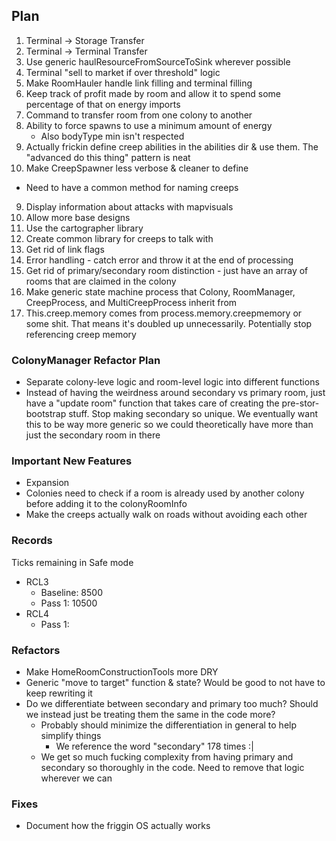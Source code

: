 ## Plan
1. Terminal -> Storage Transfer
2. Terminal -> Terminal Transfer
3. Use generic haulResourceFromSourceToSink wherever possible
4. Terminal "sell to market if over threshold" logic
5. Make RoomHauler handle link filling and terminal filling
6. Keep track of profit made by room and allow it to spend some percentage of that on energy imports
7. Command to transfer room from one colony to another
8. Ability to force spawns to use a minimum amount of energy
    - Also bodyType min isn't respected
9. Actually frickin define creep abilities in the abilities dir & use them.  The "advanced do this thing" pattern is neat
10. Make CreepSpawner less verbose & cleaner to define
- Need to have a common method for naming creeps 
9. Display information about attacks with mapvisuals
10. Allow more base designs
11. Use the cartographer library
12. Create common library for creeps to talk with
13. Get rid of link flags
14. Error handling - catch error and throw it at the end of processing
15. Get rid of primary/secondary room distinction - just have an array of rooms that are claimed in the colony
16. Make generic state machine process that Colony, RoomManager, CreepProcess, and MultiCreepProcess inherit from
17. This.creep.memory comes from process.memory.creepmemory or some shit.  That means it's doubled up unnecessarily.  Potentially stop referencing creep memory

### ColonyManager Refactor Plan
- Separate colony-leve logic and room-level logic into different functions
- Instead of having the weirdness around secondary vs primary room, just have a "update room" function that takes care of creating the pre-stor-bootstrap stuff.  Stop making secondary so unique.  We eventually want this to be way more generic so we could theoretically have more than just the secondary room in there

### Important New Features
- Expansion
- Colonies need to check if a room is already used by another colony before adding it to the colonyRoomInfo
- Make the creeps actually walk on roads without avoiding each other

### Records
Ticks remaining in Safe mode
- RCL3 
    - Baseline: 8500
    - Pass 1: 10500
- RCL4
    - Pass 1:

### Refactors
- Make HomeRoomConstructionTools more DRY
- Generic "move to target" function & state?  Would be good to not have to keep rewriting it
- Do we differentiate between secondary and primary too much? Should we instead just be treating them the same in the code more?
    - Probably should minimize the differentiation in general to help simplify things
        - We reference the word "secondary" 178 times :|
    - We get so much fucking complexity from having primary and secondary so thoroughly in the code.  Need to remove that logic wherever we can

### Fixes
- Document how the friggin OS actually works
